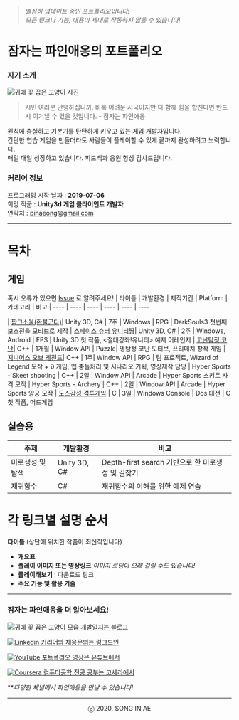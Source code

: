 ﻿
 <!--


sdas


-->


>_열심히 업데이트 중인 포트폴리오입니다!_  
>_모든 링크나 기능, 내용이 제대로 작동하지 않을 수 있습니다!_
 

# 잠자는 파인애옹의 포트폴리오


### 자기 소개
![귀에 꽃 꼽은 고양이 사진](https://i.imgur.com/2amIezu.jpg)
> 시민 여러분 안녕하십니까. 비록 어려운 시국이지만 다 함께 힘을 합친다면 반드시 이겨낼 수 있을 것입니다. - 잠자는 파인애옹

원칙에 충실하고 기본기를 탄탄하게 키우고 있는 게임 개발자입니다.   
간단한 연습 게임을 만들더라도 사람들이 플레이할 수 있게 끝까지 완성하려고 노력합니다.   
매일 매일 성장하고 있습니다. 피드백과 응원 항상 감사드립니다.

### 커리어 정보 
프로그래밍 시작 날짜 : **2019-07-06**  
희망 직군 : **Unity3d 게임 클라이언트 개발자**  
연락처 : pinaeong@gmail.com

-------   



# 목차
## 게임
 혹시 오류가 있으면 [Issue](https://github.com/Song-In-Love/pinaeongs-portfolios/issues) 로 알려주세요!
| 타이틀 | 개발환경 | 제작기간 | Platform |  카테고리 | 비고 
| ---- | ---- | ---- | ---- | ---- | ---- 
<!--| 달려요 슬라임의 숲 | Unity 3D, C# | 3일 | Windows, WebBuild | Action | 오브젝트풀링과 Curved world Shader를 이용한 런게임-->
| [짭크소울(환불군다)](RefundGundyr/README.md)| Unity 3D, C# | 7주 | Windows | RPG | DarkSouls3 첫번째 보스전을 모티브로 제작 
| [스페이스 슈터 유니티쨩](SpaceshooterUnitycyan/README.md)| Unity 3D, C# | 2주 | Windows, Android | FPS | Unity 3D 첫 작품, <절대강좌!유니티> 예제 어레인지 
| [고난탐정 코난](hardcarryConan/README.md)| C++ | 1개월 | Window API | Puzzle| 명탐정 코난 모티브, 쓰리매치 창작 게임
| [지니어스 오브 레전드](GeniusOfLegend/README.md)| C++ | 1주| Window API | RPG | 팀 프로젝트, Wizard of Legend 모작 + ∂ 게임, 맵 충돌처리 및 시나리오 기획, 영상제작 담당
| Hyper Sports - Skeet shooting | C++ | 2일 | Window API | Arcade | Hyper Sports 스키트 사격 모작
| Hyper Sports - Archery | C++ | 2일 | Window API | Arcade | Hyper Sports 양궁 모작
| [도스감성 격투게임](msdosFeelFightGame/README.md) | C | 3일 | Windows Console | Dos 대전 | C 첫 작품, 머드게임 
 
<!--| 달려요 슬라임의 숲 | Unity 3D, C# | 3일 | Windows, WebBuild | Action | 오브젝트풀링과 Curved world Shader를 이용한 런게임-->
 <!--| [갓크소울](GodkSouls/README.md) | C | 3일 | Windows Console | Dos RPG | 머드게임 -->
 
## 실습용
| 주제 | 개발환경 | 비고 |
|----|----|----|
| 미로생성 및 탐색 | Unity 3D, C# | Depth-first search 기반으로 한 미로생성 및 길찾기
| 재귀함수 | C# | 재귀함수의 이해를 위한 예제 연습


  
# 각 링크별 설명 순서  
**타이틀** (상단에 위치한 작품이 최신작입니다)
- **개요표**
- **플레이 이미지 또는 영상링크** _이미지 로딩이 오래 걸릴 수도 있습니다!_
- **플레이해보기** : 다운로드 링크
- **주요 기능 및 활용 기술**

----------

### 잠자는 파인애옹을 더 알아보세요!

[![귀에 꽃 꼽은 고양이 모습](https://i.imgur.com/74ClGJt.jpg?1) 개발일지는 블로그](https://pinaeong.tistory.com/)

[![Linkedin](https://i.imgur.com/SBTfCsA.png?2) 커리어와 채용문의는 링크드인](https://www.linkedin.com/in/in-ae-song-91a666191/) 

[![YouTube](https://i.imgur.com/2tEtlJO.png?1) 포트폴리오 영상은 유튜브에서](https://www.youtube.com/channel/UCAc2-SQgnXv8uRzrZ0t9umQ) 
 
[![Coursera](https://i.imgur.com/IaYLQTX.png?3) 컴퓨터공학 전공 공부는 코세라에서](https://www.coursera.org/user/cc07a2e58f24e37b281637d005a3cefd)

***다양한 채널에서 파인애옹을 만날 수 있습니다!*

 


----------
<center> ⓒ 2020, SONG IN AE </center>
